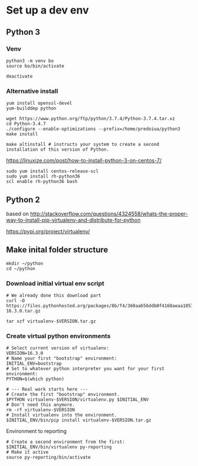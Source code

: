 

# Set up a dev env


## Python 3

### Venv

~~~
python3 -m venv bo
source bo/bin/activate

deactivate
~~~

### Alternative install
~~~
yum install openssl-devel
yum-builddep python

wget https://www.python.org/ftp/python/3.7.4/Python-3.7.4.tar.xz
cd Python-3.4.7
./configure --enable-optimizations --prefix=/home/predoiua/python3
make install

make altinstall # instructs your system to create a second installation of this version of Python.
~~~

https://linuxize.com/post/how-to-install-python-3-on-centos-7/

~~~
sudo yum install centos-release-scl
sudo yum install rh-python36
scl enable rh-python36 bash
~~~

## Python 2

based on 
http://stackoverflow.com/questions/4324558/whats-the-proper-way-to-install-pip-virtualenv-and-distribute-for-python

https://pypi.org/project/virtualenv/

## Make inital folder structure

~~~
mkdir ~/python
cd ~/python
~~~~

### Download initial virtual env script

~~~
# We already done this download part
curl -O https://files.pythonhosted.org/packages/8b/f4/360aa656ddb0f4168aeaa1057d8784b95d1ce12f34332c1cf52420b6db4e/virtualenv-16.3.0.tar.gz

tar xzf virtualenv-$VERSION.tar.gz
~~~

### Create virtual python environments

~~~
# Select current version of virtualenv:
VERSION=16.3.0
# Name your first "bootstrap" environment:
INITIAL_ENV=bootstrap
# Set to whatever python interpreter you want for your first environment:
PYTHON=$(which python)

# --- Real work starts here ---
# Create the first "bootstrap" environment.
$PYTHON virtualenv-$VERSION/virtualenv.py $INITIAL_ENV
# Don't need this anymore.
rm -rf virtualenv-$VERSION
# Install virtualenv into the environment.
$INITIAL_ENV/bin/pip install virtualenv-$VERSION.tar.gz
~~~

Environment to reporting

~~~
# Create a second environment from the first:
$INITIAL_ENV/bin/virtualenv py-reporting
# Make it active
source py-reporting/bin/activate
~~~